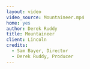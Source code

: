 ```yaml
---
layout: video
video_source: Mountaineer.mp4
home: yes
author: Derek Ruddy
title: Mountaineer
client: Lincoln
credits:
  - Sam Bayer, Director
  - Derek Ruddy, Producer
---
```

